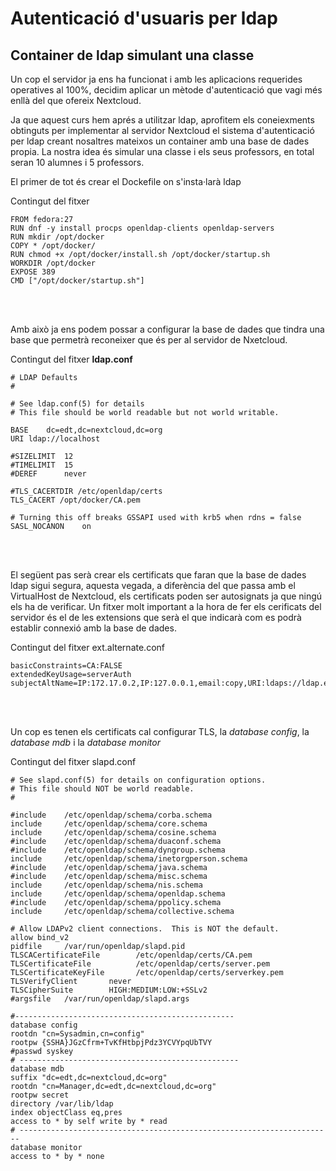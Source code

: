 # Autenticació d'usuaris per ldap

## Container de ldap simulant una classe

Un cop el servidor ja ens ha funcionat i amb les aplicacions requerides operatives al 100%,
decidim aplicar un mètode d'autenticació que vagi més enllà del que ofereix Nextcloud.

Ja que aquest curs hem aprés a utilitzar ldap, aprofitem els coneiexments obtinguts per implementar
al servidor Nextcloud el sistema d'autenticació per ldap creant nosaltres mateixos un container amb una base de
dades propia. La nostra idea és simular una classe i els seus professors, en total seran 10 alumnes i 5 professors.

El primer de tot és crear el Dockefile on s'insta·larà ldap

Contingut del fitxer

~~~
FROM fedora:27
RUN dnf -y install procps openldap-clients openldap-servers
RUN mkdir /opt/docker
COPY * /opt/docker/
RUN chmod +x /opt/docker/install.sh /opt/docker/startup.sh
WORKDIR /opt/docker
EXPOSE 389
CMD ["/opt/docker/startup.sh"]
~~~

</br></br>

Amb això ja ens podem possar a configurar la base de dades que tindra una base que permetrà reconeixer que és per
al servidor de Nxetcloud.

Contingut del fitxer **ldap.conf**

~~~
# LDAP Defaults
#

# See ldap.conf(5) for details
# This file should be world readable but not world writable.

BASE	dc=edt,dc=nextcloud,dc=org
URI	ldap://localhost

#SIZELIMIT	12
#TIMELIMIT	15
#DEREF		never

#TLS_CACERTDIR /etc/openldap/certs
TLS_CACERT /opt/docker/CA.pem

# Turning this off breaks GSSAPI used with krb5 when rdns = false
SASL_NOCANON	on
~~~

</br></br>

El següent pas serà crear els certificats que faran que la base de dades ldap sigui segura, aquesta vegada,
a diferència del que passa amb el VirtualHost de Nextcloud, els certificats poden ser autosignats ja que ningú els
ha de verificar. Un fitxer molt important a la hora de fer els cerificats del servidor és el de les extensions
que serà el que indicarà com es podrà establir connexió amb la base de dades.

Contingut del fitxer ext.alternate.conf

~~~
basicConstraints=CA:FALSE
extendedKeyUsage=serverAuth
subjectAltName=IP:172.17.0.2,IP:127.0.0.1,email:copy,URI:ldaps://ldap.edt.org
~~~

</br></br>

Un cop es tenen els certificats cal configurar TLS, la *database config*, la *database mdb* i la *database monitor*

Contingut del fitxer slapd.conf

~~~
# See slapd.conf(5) for details on configuration options.
# This file should NOT be world readable.
#

#include	/etc/openldap/schema/corba.schema
include		/etc/openldap/schema/core.schema
include		/etc/openldap/schema/cosine.schema
#include	/etc/openldap/schema/duaconf.schema
#include	/etc/openldap/schema/dyngroup.schema
include		/etc/openldap/schema/inetorgperson.schema
#include	/etc/openldap/schema/java.schema
#include	/etc/openldap/schema/misc.schema
include		/etc/openldap/schema/nis.schema
include		/etc/openldap/schema/openldap.schema
#include	/etc/openldap/schema/ppolicy.schema
include		/etc/openldap/schema/collective.schema

# Allow LDAPv2 client connections.  This is NOT the default.
allow bind_v2
pidfile		/var/run/openldap/slapd.pid
TLSCACertificateFile        /etc/openldap/certs/CA.pem
TLSCertificateFile          /etc/openldap/certs/server.pem
TLSCertificateKeyFile       /etc/openldap/certs/serverkey.pem
TLSVerifyClient       never
TLSCipherSuite        HIGH:MEDIUM:LOW:+SSLv2
#argsfile	/var/run/openldap/slapd.args

#-------------------------------------------------
database config
rootdn "cn=Sysadmin,cn=config"
rootpw {SSHA}JGzCfrm+TvKfHtbpjPdz3YCVYpqUbTVY
#passwd syskey
# -------------------------------------------------
database mdb
suffix "dc=edt,dc=nextcloud,dc=org"
rootdn "cn=Manager,dc=edt,dc=nextcloud,dc=org"
rootpw secret
directory /var/lib/ldap
index objectClass eq,pres
access to * by self write by * read
# ----------------------------------------------------------------------
database monitor
access to * by * none
~~~























